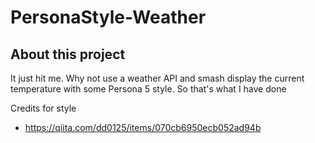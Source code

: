 # PersonaStyle-Weather

## About this project
It just hit me. Why not use a weather API and smash display the current temperature with some Persona 5 style.
So that's what I have done


Credits for style
- https://qiita.com/dd0125/items/070cb6950ecb052ad94b